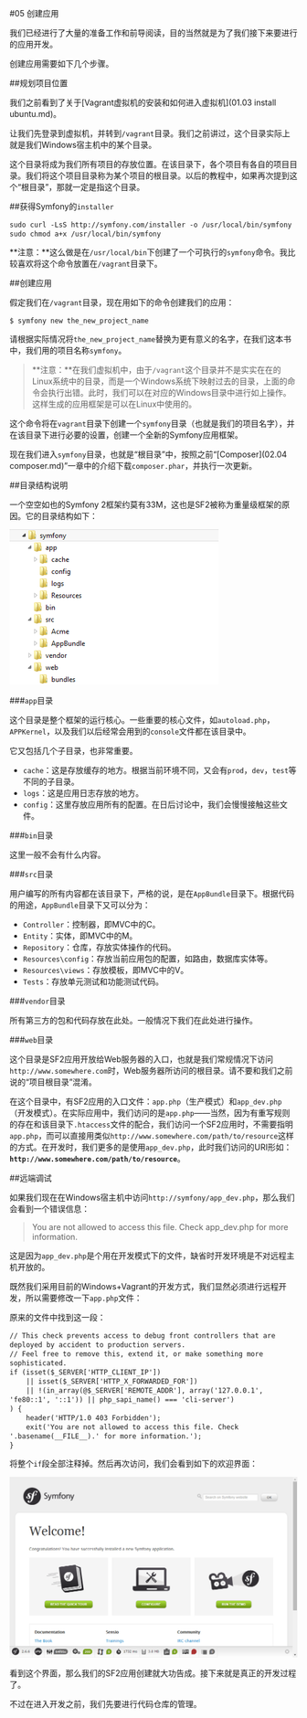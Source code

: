#05 创建应用

我们已经进行了大量的准备工作和前导阅读，目的当然就是为了我们接下来要进行的应用开发。

创建应用需要如下几个步骤。

##规划项目位置

我们之前看到了关于[Vagrant虚拟机的安装和如何进入虚拟机](01.03 install ubuntu.md)。

让我们先登录到虚拟机，并转到`/vagrant`目录。我们之前讲过，这个目录实际上就是我们Windows宿主机中的某个目录。

这个目录将成为我们所有项目的存放位置。在该目录下，各个项目有各自的项目目录。我们将这个项目目录称为某个项目的根目录。以后的教程中，如果再次提到这个“根目录”，那就一定是指这个目录。

##获得Symfony的`installer`

```
sudo curl -LsS http://symfony.com/installer -o /usr/local/bin/symfony
sudo chmod a+x /usr/local/bin/symfony
```
**注意：**这么做是在`/usr/local/bin`下创建了一个可执行的`symfony`命令。我比较喜欢将这个命令放置在`/vagrant`目录下。

##创建应用

假定我们在`/vagrant`目录，现在用如下的命令创建我们的应用：

```
$ symfony new the_new_project_name
```

请根据实际情况将`the_new_project_name`替换为更有意义的名字，在我们这本书中，我们用的项目名称`symfony`。

>**注意：**在我们虚拟机中，由于`/vagrant`这个目录并不是实实在在的Linux系统中的目录，而是一个Windows系统下映射过去的目录，上面的命令会执行出错。此时，我们可以在对应的Windows目录中进行如上操作。这样生成的应用框架是可以在Linux中使用的。

这个命令将在`vagrant`目录下创建一个`symfony`目录（也就是我们的项目名字），并在该目录下进行必要的设置，创建一个全新的Symfony应用框架。

现在我们进入`symfony`目录，也就是“根目录”中，按照之前“[Composer](02.04 composer.md)”一章中的介绍下载`composer.phar`，并执行一次更新。

##目录结构说明

一个空空如也的Symfony 2框架约莫有33M，这也是SF2被称为重量级框架的原因。它的目录结构如下：

![](img/5.0-1.png)

###`app`目录

这个目录是整个框架的运行核心。一些重要的核心文件，如`autoload.php`，`APPKernel`，以及我们以后经常会用到的`console`文件都在该目录中。

它又包括几个子目录，也非常重要。

* `cache`：这是存放缓存的地方。根据当前环境不同，又会有`prod`，`dev`，`test`等不同的子目录。
* `logs`：这是应用日志存放的地方。
* `config`：这里存放应用所有的配置。在日后讨论中，我们会慢慢接触这些文件。

###`bin`目录

这里一般不会有什么内容。

###`src`目录

用户编写的所有内容都在该目录下，严格的说，是在`AppBundle`目录下。根据代码的用途，`AppBundle`目录下又可以分为：

* `Controller`：控制器，即MVC中的C。
* `Entity`：实体，即MVC中的M。
* `Repository`：仓库，存放实体操作的代码。
* `Resources\config`：存放当前应用包的配置，如路由，数据库实体等。
* `Resources\views`：存放模板，即MVC中的V。
* `Tests`：存放单元测试和功能测试代码。

###`vendor`目录

所有第三方的包和代码存放在此处。一般情况下我们在此处进行操作。

###`web`目录

这个目录是SF2应用开放给Web服务器的入口，也就是我们常规情况下访问`http://www.somewhere.com`时，Web服务器所访问的根目录。请不要和我们之前说的“项目根目录”混淆。

在这个目录中，有SF2应用的入口文件：`app.php`（生产模式）和`app_dev.php`（开发模式）。在实际应用中，我们访问的是`app.php`——当然，因为有重写规则的存在和该目录下`.htaccess`文件的配合，我们访问一个SF2应用时，不需要指明`app.php`，而可以直接用类似`http://www.somewhere.com/path/to/resource`这样的方式。在开发时，我们更多的是使用`app_dev.php`，此时我们访问的URI形如：**`http://www.somewhere.com/path/to/resource`**。

##远端调试

如果我们现在在Windows宿主机中访问`http://symfony/app_dev.php`，那么我们会看到一个错误信息：

>You are not allowed to access this file. Check app_dev.php for more information.

这是因为`app_dev.php`是个用在开发模式下的文件，缺省时开发环境是不对远程主机开放的。

既然我们采用目前的Windows+Vagrant的开发方式，我们显然必须进行远程开发，所以需要修改一下`app.php`文件：

原来的文件中找到这一段：
```
// This check prevents access to debug front controllers that are deployed by accident to production servers.
// Feel free to remove this, extend it, or make something more sophisticated.
if (isset($_SERVER['HTTP_CLIENT_IP'])
    || isset($_SERVER['HTTP_X_FORWARDED_FOR'])
    || !(in_array(@$_SERVER['REMOTE_ADDR'], array('127.0.0.1', 'fe80::1', '::1')) || php_sapi_name() === 'cli-server')
) {
    header('HTTP/1.0 403 Forbidden');
    exit('You are not allowed to access this file. Check '.basename(__FILE__).' for more information.');
}
```
将整个`if`段全部注释掉。然后再次访问，我们会看到如下的欢迎界面：

![](img/5.0-2.png)

看到这个界面，那么我们的SF2应用创建就大功告成。接下来就是真正的开发过程了。

不过在进入开发之前，我们先要进行代码仓库的管理。